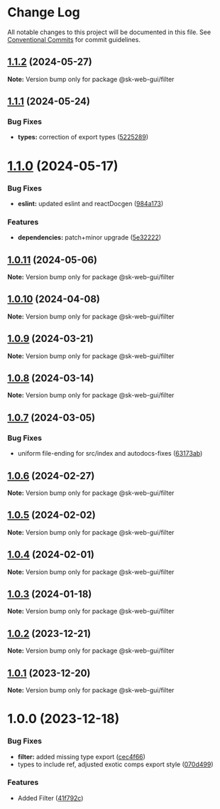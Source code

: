# Change Log

All notable changes to this project will be documented in this file.
See [Conventional Commits](https://conventionalcommits.org) for commit guidelines.

## [1.1.2](https://github.com/Sundsvallskommun/web-shared-components/compare/@sk-web-gui/filter@1.1.1...@sk-web-gui/filter@1.1.2) (2024-05-27)

**Note:** Version bump only for package @sk-web-gui/filter

## [1.1.1](https://github.com/Sundsvallskommun/web-shared-components/compare/@sk-web-gui/filter@1.1.0...@sk-web-gui/filter@1.1.1) (2024-05-24)

### Bug Fixes

- **types:** correction of export types ([5225289](https://github.com/Sundsvallskommun/web-shared-components/commit/52252890b4206faa9bc70111e75f1ef818e0d8fe))

# [1.1.0](https://github.com/Sundsvallskommun/web-shared-components/compare/@sk-web-gui/filter@1.0.11...@sk-web-gui/filter@1.1.0) (2024-05-17)

### Bug Fixes

- **eslint:** updated eslint and reactDocgen ([984a173](https://github.com/Sundsvallskommun/web-shared-components/commit/984a17371f052a0cbe23d01fd31722f0fa2a56eb))

### Features

- **dependencies:** patch+minor upgrade ([5e32222](https://github.com/Sundsvallskommun/web-shared-components/commit/5e322229e362aac60ad69771a41ee2ac1397f93b))

## [1.0.11](https://github.com/Sundsvallskommun/web-shared-components/compare/@sk-web-gui/filter@1.0.10...@sk-web-gui/filter@1.0.11) (2024-05-06)

**Note:** Version bump only for package @sk-web-gui/filter

## [1.0.10](https://github.com/Sundsvallskommun/web-shared-components/compare/@sk-web-gui/filter@1.0.9...@sk-web-gui/filter@1.0.10) (2024-04-08)

**Note:** Version bump only for package @sk-web-gui/filter

## [1.0.9](https://github.com/Sundsvallskommun/web-shared-components/compare/@sk-web-gui/filter@1.0.8...@sk-web-gui/filter@1.0.9) (2024-03-21)

**Note:** Version bump only for package @sk-web-gui/filter

## [1.0.8](https://github.com/Sundsvallskommun/web-shared-components/compare/@sk-web-gui/filter@1.0.7...@sk-web-gui/filter@1.0.8) (2024-03-14)

**Note:** Version bump only for package @sk-web-gui/filter

## [1.0.7](https://github.com/Sundsvallskommun/web-shared-components/compare/@sk-web-gui/filter@1.0.6...@sk-web-gui/filter@1.0.7) (2024-03-05)

### Bug Fixes

- uniform file-ending for src/index and autodocs-fixes ([63173ab](https://github.com/Sundsvallskommun/web-shared-components/commit/63173ab9474b4cb3bc97da6b780bdfb4ae65990c))

## [1.0.6](https://github.com/Sundsvallskommun/web-shared-components/compare/@sk-web-gui/filter@1.0.5...@sk-web-gui/filter@1.0.6) (2024-02-27)

**Note:** Version bump only for package @sk-web-gui/filter

## [1.0.5](https://github.com/Sundsvallskommun/web-shared-components/compare/@sk-web-gui/filter@1.0.4...@sk-web-gui/filter@1.0.5) (2024-02-02)

**Note:** Version bump only for package @sk-web-gui/filter

## [1.0.4](https://github.com/Sundsvallskommun/web-shared-components/compare/@sk-web-gui/filter@1.0.3...@sk-web-gui/filter@1.0.4) (2024-02-01)

**Note:** Version bump only for package @sk-web-gui/filter

## [1.0.3](https://github.com/Sundsvallskommun/web-shared-components/compare/@sk-web-gui/filter@1.0.2...@sk-web-gui/filter@1.0.3) (2024-01-18)

**Note:** Version bump only for package @sk-web-gui/filter

## [1.0.2](https://github.com/Sundsvallskommun/web-shared-components/compare/@sk-web-gui/filter@1.0.1...@sk-web-gui/filter@1.0.2) (2023-12-21)

**Note:** Version bump only for package @sk-web-gui/filter

## [1.0.1](https://github.com/Sundsvallskommun/web-shared-components/compare/@sk-web-gui/filter@1.0.0...@sk-web-gui/filter@1.0.1) (2023-12-20)

**Note:** Version bump only for package @sk-web-gui/filter

# 1.0.0 (2023-12-18)

### Bug Fixes

- **filter:** added missing type export ([cec4f66](https://github.com/Sundsvallskommun/web-shared-components/commit/cec4f66f3bbb50c310d57e861869f3a66a781e12))
- types to include ref, adjusted exotic comps export style ([070d499](https://github.com/Sundsvallskommun/web-shared-components/commit/070d4990ecea5d5ce90ebdd684a381bb8ad95861))

### Features

- Added Filter ([41f792c](https://github.com/Sundsvallskommun/web-shared-components/commit/41f792c392fd0987e41ad175e2748260856d2c5f))
